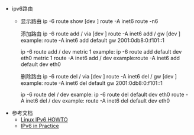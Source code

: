 - ipv6路由
	- 显示路由
	  ip -6 route show [dev <device>]
	  route -A inet6
	  route -n6
	  
	  添加路由
	  ip -6 route add <ipv6network>/<prefixlength> via <ipv6address> [dev <device>]
	  route -A inet6 add <ipv6network>/<prefixlength> gw <ipv6address> [dev <device>]
	  example: route -A inet6 add default gw 2001:0db8:0:f101::1
	  
	  ip -6 route add <ipv6network>/<prefixlength> dev <device> metric 1
	  example: ip -6 route add default dev eth0 metric 1
	  route -A inet6 add <ipv6network>/<prefixlength> dev <device>
	  example:route -A inet6 add default dev eth0
	  
	  删除路由
	  ip -6 route del <ipv6network>/<prefixlength> via <ipv6address> [dev <device>]
	  route -A inet6 del <network>/<prefixlength> gw <ipv6address> [dev <device>]
	  example: route -A inet6 del default gw 2001:0db8:0:f101::1
	  
	  ip -6 route del <ipv6network>/<prefixlength> dev <device>
	  example: ip -6 route del default dev eth0
	  route -A inet6 del <network>/<prefixlength> dev <device>
	  example: route -A inet6 del default dev eth0
- 参考文档
	- [Linux IPv6 HOWTO](https://tldp.org/HOWTO/Linux+IPv6-HOWTO/index.html)
	- [IPv6 in Practice](https://wiki.spoje.net/lib/exe/fetch.php/howto/ipv6_in_practice_springer-2007_.pdf)